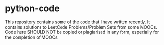 # python-code
This repository contains some of the code that I have written recently. It contains solutions to LeetCode Problems/Problem Sets from some MOOCs. Code here SHOULD NOT be copied or plagiarised in any form, especially for the completion of MOOCs

